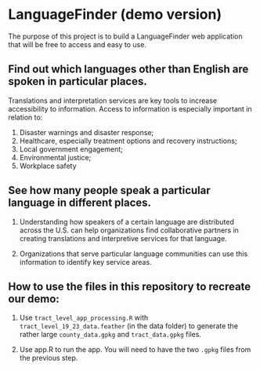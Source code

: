 # LanguageFinder (demo version)

The purpose of this project is to build a LanguageFinder web application that will be free to access and easy to use. 

## Find out which languages other than English are spoken in particular places.
Translations and interpretation services are key tools to increase accessibility to information. Access to information is especially important in relation to:

1) Disaster warnings and disaster response;
2) Healthcare, especially treatment options and recovery instructions;
3) Local government engagement;
4) Environmental justice; 
5) Workplace safety


## See how many people speak a particular language in different places.
1) Understanding how speakers of a certain language are distributed across the U.S. can help organizations find collaborative partners in creating translations and interpretive services for that language.

2) Organizations that serve particular language communities can use this information to identify key service areas.


## How to use the files in this repository to recreate our demo:
1) Use `tract_level_app_processing.R` with `tract_level_19_23_data.feather` (in the data folder) to generate the rather large `county_data.gpkg` and `tract_data.gpkg` files.

2) Use app.R to run the app. You will need to have the two `.gpkg` files from the previous step. 
